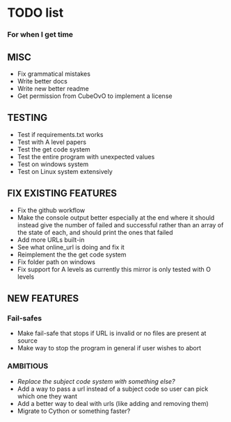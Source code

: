 # TODO list
### For when I get time

## MISC
* Fix grammatical mistakes
* Write better docs
* Write new better readme
* Get permission from CubeOvO to implement a license

## TESTING
* Test if requirements.txt works
* Test with A level papers
* Test the get code system
* Test the entire program with unexpected values
* Test on windows system
* Test on Linux system extensively 

## FIX EXISTING FEATURES
* Fix the github workflow
* Make the console output better especially at the end where it should instead give the number of failed and successful rather than an array of the state of each, and should print the ones that failed
* Add more URLs built-in
* See what online_url is doing and fix it
* Reimplement the the get code system
* Fix folder path on windows
* Fix support for A levels as currently this mirror is only tested with O levels

## NEW FEATURES
### Fail-safes
* Make fail-safe that stops if URL is invalid or no files are present at source
* Make way to stop the program in general if user wishes to abort

### AMBITIOUS
* *Replace the subject code system with something else?*
* Add a way to pass a url instead of a subject code so user can pick which one they want
* Add a better way to deal with urls (like adding and removing them)
* Migrate to Cython or something faster?